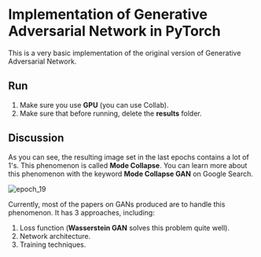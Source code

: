 # Implementation of Generative Adversarial Network in PyTorch
This is a very basic implementation of the original version of Generative Adversarial Network.

## Run
1. Make sure you use **GPU** (you can use Collab).
2. Make sure that before running, delete the **results** folder.

## Discussion
As you can see, the resulting image set in the last epochs contains a lot of 1's. This phenomenon is called **Mode Collapse**. You can learn more about this phenomenon with the keyword **Mode Collapse GAN** on Google Search.

![epoch_19](https://github.com/duongngockhanh/original-gan/assets/87640587/895ba32b-a87d-47c1-bab4-a3c06dd620e5)

Currently, most of the papers on GANs produced are to handle this phenomenon. It has 3 approaches, including:
1. Loss function (**Wasserstein GAN** solves this problem quite well).
2. Network architecture.
3. Training techniques.
